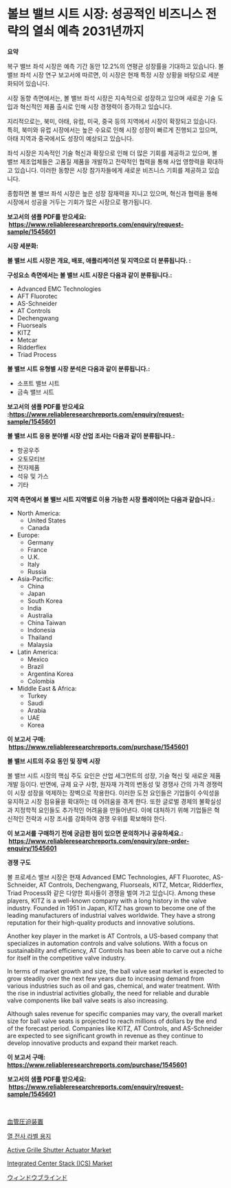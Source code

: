 <p><h1>볼브 밸브 시트 시장: 성공적인 비즈니스 전략의 열쇠 예측 2031년까지</h1></p><p><strong>요약</strong></p>
<p><p>복구 밸브 좌석 시장은 예측 기간 동안 12.2%의 연평균 성장률을 기대하고 있습니다. 볼 밸브 좌석 시장 연구 보고서에 따르면, 이 시장은 현재 특정 시장 상황을 바탕으로 세분화되어 있습니다. </p><p>시장 동향 측면에서는, 볼 밸브 좌석 시장은 지속적으로 성장하고 있으며 새로운 기술 도입과 혁신적인 제품 출시로 인해 시장 경쟁력이 증가하고 있습니다. </p><p>지리적으로는, 북미, 아태, 유럽, 미국, 중국 등의 지역에서 시장이 확장되고 있습니다. 특히, 북미와 유럽 시장에서는 높은 수요로 인해 시장 성장이 빠르게 진행되고 있으며, 아태 지역과 중국에서도 성장이 예상되고 있습니다. </p><p>좌석 시장은 지속적인 기술 혁신과 확장으로 인해 더 많은 기회를 제공하고 있으며, 볼 밸브 제조업체들은 고품질 제품을 개발하고 전략적인 협력을 통해 사업 영향력을 확대하고 있습니다. 이러한 동향은 시장 참가자들에게 새로운 비즈니스 기회를 제공하고 있습니다. </p><p>종합하면 볼 밸브 좌석 시장은 높은 성장 잠재력을 지니고 있으며, 혁신과 협력을 통해 시장에서 성공을 거두는 기회가 많은 시장으로 평가됩니다.</p></p>
<p><strong>보고서의 샘플 PDF를 받으세요: &nbsp;<a href="https://www.reliableresearchreports.com/enquiry/request-sample/1545601">https://www.reliableresearchreports.com/enquiry/request-sample/1545601</a></strong></p>
<p><strong>시장 세분화:</strong></p>
<p><strong> 볼 밸브 시트 시장은 개요, 배포, 애플리케이션 및 지역으로 더 분류됩니다. :</strong></p>
<p><strong>구성요소 측면에서는 볼 밸브 시트 시장은 다음과 같이 분류됩니다.:</strong></p>
<p><ul><li>Advanced EMC Technologies</li><li>AFT Fluorotec</li><li>AS-Schneider</li><li>AT Controls</li><li>Dechengwang</li><li>Fluorseals</li><li>KITZ</li><li>Metcar</li><li>Ridderflex</li><li>Triad Process</li></ul></p>
<p><strong> 볼 밸브 시트 유형별 시장 분석은 다음과 같이 분류됩니다.:</strong></p>
<p><ul><li>소프트 밸브 시트</li><li>금속 밸브 시트</li></ul></p>
<p><strong>보고서의 샘플 PDF를 받으세요 :<a href="https://www.reliableresearchreports.com/enquiry/request-sample/1545601">https://www.reliableresearchreports.com/enquiry/request-sample/1545601</a></strong></p>
<p><strong> 볼 밸브 시트 응용 분야별 시장 산업 조사는 다음과 같이 분류됩니다.:</strong></p>
<p><ul><li>항공우주</li><li>오토모티브</li><li>전자제품</li><li>석유 및 가스</li><li>기타</li></ul></p>
<p><strong>지역 측면에서 볼 밸브 시트 지역별로 이용 가능한 시장 플레이어는 다음과 같습니다.:</strong></p>
<p><ul>
    <li>
        North America:
        <ul>
            <li>United States</li>
            <li>Canada</li>
        </ul>
    </li>
    <li>
        Europe:
        <ul>
            <li>Germany</li>
            <li>France</li>
            <li>U.K.</li>
            <li>Italy</li>
            <li>Russia</li>
        </ul>
    </li>
    <li>
        Asia-Pacific:
        <ul>
            <li>China</li>
            <li>Japan</li>
            <li>South Korea</li>
            <li>India</li>
            <li>Australia</li>
            <li>China Taiwan</li>
            <li>Indonesia</li>
            <li>Thailand</li>
            <li>Malaysia</li>
        </ul>
    </li>
    <li>
        Latin America:
        <ul>
            <li>Mexico</li>
            <li>Brazil</li>
            <li>Argentina Korea</li>
            <li>Colombia</li>
        </ul>
    </li>
    <li>
        Middle East & Africa:
        <ul>
            <li>Turkey</li>
            <li>Saudi</li>
            <li>Arabia</li>
            <li>UAE</li>
            <li>Korea</li>
        </ul>
    </li>
    </ul></p>
<p><strong>이 보고서 구매: &nbsp;<a href="https://www.reliableresearchreports.com/purchase/1545601">https://www.reliableresearchreports.com/purchase/1545601</a></strong></p>
<p><strong>볼 밸브 시트의 주요 동인 및 장벽 시장</strong></p>
<p><p>볼 밸브 시트 시장의 핵심 주도 요인은 산업 세그먼트의 성장, 기술 혁신 및 새로운 제품 개발 등이다. 반면에, 규제 요구 사항, 원자재 가격의 변동성 및 경쟁사 간의 가격 경쟁력이 시장 성장을 억제하는 장벽으로 작용한다. 이러한 도전 요인들은 기업들이 수익성을 유지하고 시장 점유율을 확대하는 데 어려움을 겪게 한다. 또한 글로벌 경제의 불확실성과 지정학적 요인들도 추가적인 어려움을 만들어낸다. 이에 대처하기 위해 기업들은 혁신적인 전략과 시장 조사를 강화하여 경쟁 우위를 확보해야 한다.</p></p>
<p><strong>이 보고서를 구매하기 전에 궁금한 점이 있으면 문의하거나 공유하세요.: &nbsp;<a href="https://www.reliableresearchreports.com/enquiry/pre-order-enquiry/1545601">https://www.reliableresearchreports.com/enquiry/pre-order-enquiry/1545601</a></strong></p>
<p><strong>경쟁 구도</strong></p>
<p><p>볼 프로세스 밸브 시장은 현재 Advanced EMC Technologies, AFT Fluorotec, AS-Schneider, AT Controls, Dechengwang, Fluorseals, KITZ, Metcar, Ridderflex, Triad Process와 같은 다양한 회사들이 경쟁을 벌여 가고 있습니다. Among these players, KITZ is a well-known company with a long history in the valve industry. Founded in 1951 in Japan, KITZ has grown to become one of the leading manufacturers of industrial valves worldwide. They have a strong reputation for their high-quality products and innovative solutions.</p><p>Another key player in the market is AT Controls, a US-based company that specializes in automation controls and valve solutions. With a focus on sustainability and efficiency, AT Controls has been able to carve out a niche for itself in the competitive valve industry.</p><p>In terms of market growth and size, the ball valve seat market is expected to grow steadily over the next few years due to increasing demand from various industries such as oil and gas, chemical, and water treatment. With the rise in industrial activities globally, the need for reliable and durable valve components like ball valve seats is also increasing.</p><p>Although sales revenue for specific companies may vary, the overall market size for ball valve seats is projected to reach millions of dollars by the end of the forecast period. Companies like KITZ, AT Controls, and AS-Schneider are expected to see significant growth in revenue as they continue to develop innovative products and expand their market reach.</p></p>
<p><strong>이 보고서 구매: &nbsp; <a href="https://www.reliableresearchreports.com/purchase/1545601">https://www.reliableresearchreports.com/purchase/1545601</a></strong></p>
<p><strong>보고서의 샘플 PDF를 받으세요: &nbsp;<a href="https://www.reliableresearchreports.com/enquiry/request-sample/1545601">https://www.reliableresearchreports.com/enquiry/request-sample/1545601</a></strong><strong></strong></p>
<p>&nbsp;</p>
<p><p><a href="https://github.com/xnljig2898992/Market-Research-Report-List-1/blob/main/247159014024.md">血管圧迫装置</a></p><p><a href="https://github.com/trmesnao7959541/Market-Research-Report-List-1/blob/main/948524713059.md">열 전사 라벨 용지</a></p><p><a href="https://issuu.com/reportprime-2/docs/active-grille-shutter-actuator-market-size-2030.pp">Active Grille Shutter Actuator Market</a></p><p><a href="https://github.com/sonuprakash1/Market-Research-Report-List-2/blob/main/integrated-center-stack-ics-market.md">Integrated Center Stack (ICS) Market</a></p><p><a href="https://medium.com/@annchovey1988/%E3%82%A6%E3%82%A3%E3%83%B3%E3%83%89%E3%82%A6%E3%83%96%E3%83%A9%E3%82%A4%E3%83%B3%E3%83%89%E5%B8%82%E5%A0%B4%E8%A6%8F%E6%A8%A1-cagr-%E3%83%88%E3%83%AC%E3%83%B3%E3%83%89-2024-2030-54160b44e6f8">ウィンドウブラインド</a></p></p>